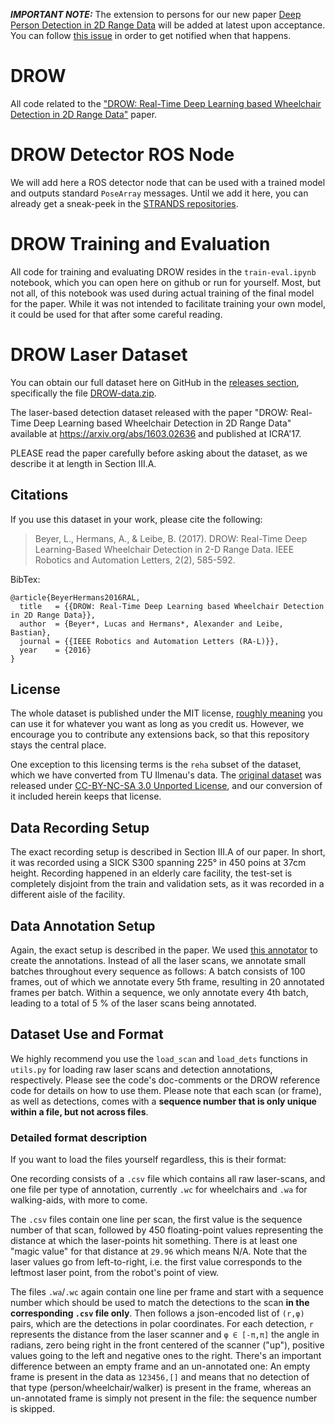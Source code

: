 ***IMPORTANT NOTE:*** The extension to persons for our new paper [Deep Person Detection in 2D Range Data](https://arxiv.org/abs/1804.02463) will be added at latest upon acceptance. You can follow [this issue](https://github.com/VisualComputingInstitute/DROW/issues/1) in order to get notified when that happens.

# DROW
All code related to the ["DROW: Real-Time Deep Learning based Wheelchair Detection in 2D Range Data"](http://arxiv.org/abs/1603.02636) paper.


# DROW Detector ROS Node

We will add here a ROS detector node that can be used with a trained model and outputs standard `PoseArray` messages.
Until we add it here, you can already get a sneak-peek in the [STRANDS repositories](https://github.com/strands-project/strands_perception_people/tree/indigo-devel/wheelchair_detector).


# DROW Training and Evaluation

All code for training and evaluating DROW resides in the `train-eval.ipynb` notebook, which you can open here on github or run for yourself.
Most, but not all, of this notebook was used during actual training of the final model for the paper.
While it was not intended to facilitate training your own model, it could be used for that after some careful reading.


# DROW Laser Dataset

You can obtain our full dataset here on GitHub in the [releases section](https://github.com/VisualComputingInstitute/DROW/releases), specifically the file [DROW-data.zip](https://github.com/VisualComputingInstitute/DROW/releases/download/data/DROW-data.zip).

The laser-based detection dataset released with the paper "DROW: Real-Time Deep Learning based Wheelchair Detection in 2D Range Data" available at https://arxiv.org/abs/1603.02636 and published at ICRA'17.

PLEASE read the paper carefully before asking about the dataset, as we describe it at length in Section III.A.

## Citations

If you use this dataset in your work, please cite the following:

> Beyer, L., Hermans, A., & Leibe, B. (2017). DROW: Real-Time Deep Learning-Based Wheelchair Detection in 2-D Range Data. IEEE Robotics and Automation Letters, 2(2), 585-592.

BibTex:

```
@article{BeyerHermans2016RAL,
  title   = {{DROW: Real-Time Deep Learning based Wheelchair Detection in 2D Range Data}},
  author  = {Beyer*, Lucas and Hermans*, Alexander and Leibe, Bastian},
  journal = {{IEEE Robotics and Automation Letters (RA-L)}},
  year    = {2016}
}
```

## License

The whole dataset is published under the MIT license, [roughly meaning](https://tldrlegal.com/license/mit-license) you can use it for whatever you want as long as you credit us.
However, we encourage you to contribute any extensions back, so that this repository stays the central place.

One exception to this licensing terms is the `reha` subset of the dataset, which we have converted from TU Ilmenau's data.
The [original dataset](https://www.tu-ilmenau.de/de/neurob/data-sets-code/people-detection-in-2d-laser-range-data/) was released under [CC-BY-NC-SA 3.0 Unported License](http://creativecommons.org/licenses/by-nc-sa/3.0/), and our conversion of it included herein keeps that license.

## Data Recording Setup

The exact recording setup is described in Section III.A of our paper.
In short, it was recorded using a SICK S300 spanning 225° in 450 poins at 37cm height.
Recording happened in an elderly care facility, the test-set is completely disjoint from the train and validation sets, as it was recorded in a different aisle of the facility.

## Data Annotation Setup

Again, the exact setup is described in the paper.
We used [this annotator](https://github.com/lucasb-eyer/laser-detection-annotator) to create the annotations.
Instead of all the laser scans, we annotate small batches throughout every sequence as follows:
A batch consists of 100 frames, out of which we annotate every 5th frame, resulting in 20 annotated frames per batch.
Within a sequence, we only annotate every 4th batch, leading to a total of 5 % of the laser scans being annotated.

## Dataset Use and Format

We highly recommend you use the `load_scan` and `load_dets` functions in `utils.py` for loading raw laser scans and detection annotations, respectively.
Please see the code's doc-comments or the DROW reference code for details on how to use them.
Please note that each scan (or frame), as well as detections, comes with a **sequence number that is only unique within a file, but not across files**.

### Detailed format description

If you want to load the files yourself regardless, this is their format:

One recording consists of a `.csv` file which contains all raw laser-scans, and one file per type of annotation, currently `.wc` for wheelchairs and `.wa` for walking-aids, with more to come.

The `.csv` files contain one line per scan, the first value is the sequence number of that scan, followed by 450 floating-point values representing the distance at which the laser-points hit something.
There is at least one "magic value" for that distance at `29.96` which means N/A.
Note that the laser values go from left-to-right, i.e. the first value corresponds to the leftmost laser point, from the robot's point of view.

The files `.wa`/`.wc` again contain one line per frame and start with a sequence number which should be used to match the detections to the scan **in the corresponding `.csv` file only**.
Then follows a json-encoded list of `(r,φ)` pairs, which are the detections in polar coordinates.
For each detection, `r` represents the distance from the laser scanner and `φ ∈ [-π,π]` the angle in radians, zero being right in the front centered of the scanner ("up"), positive values going to the left and negative ones to the right.
There's an important difference between an empty frame and an un-annotated one:
An empty frame is present in the data as `123456,[]` and means that no detection of that type (person/wheelchair/walker) is present in the frame, whereas an un-annotated frame is simply not present in the file: the sequence number is skipped.
